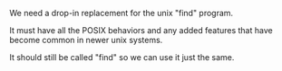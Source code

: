 We need a drop-in replacement for the unix "find" program.

It must have all the POSIX behaviors and any added features that have become common in newer unix systems.

It should still be called "find" so we can use it just the same.
